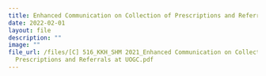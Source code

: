 ```yaml
---
title: Enhanced Communication on Collection of Prescriptions and Referrals at UOGC
date: 2022-02-01
layout: file
description: ""
image: ""
file_url: /files/[C] 516_KKH_SHM 2021_Enhanced Communication on Collection of
  Prescriptions and Referrals at UOGC.pdf
---
```

